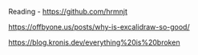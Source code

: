 
Reading - https://github.com/hrmnjt

https://offbyone.us/posts/why-is-excalidraw-so-good/

https://blog.kronis.dev/everything%20is%20broken

